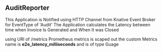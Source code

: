 ## AuditReporter ##
This Application is Notified using HTTP Channel from Knative Event Broker for EventType of 'Audit'
The Application calculates the Latency between time when Invoice Is Generated and When It was Closed

using URI of /metrics Prometheus metrics is scaped out
the custom Metrics name is **e2e_latency_milliseconds** and is of type Guage
